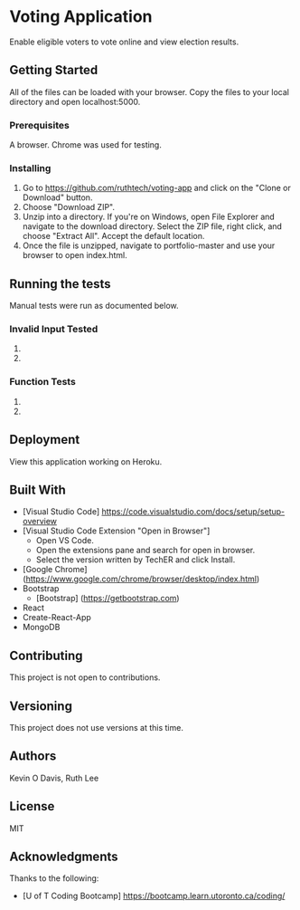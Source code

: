 # Voting Application
Enable eligible voters to vote online and view election results. 

## Getting Started
All of the files can be loaded with your browser. Copy the files to your local directory and open localhost:5000.

### Prerequisites
A browser. Chrome was used for testing. 

### Installing
1. Go to https://github.com/ruthtech/voting-app and click on the "Clone or Download" button. 
2. Choose "Download ZIP". 
3. Unzip into a directory. If you're on Windows, open File Explorer and navigate to the download directory. Select the ZIP file, right click, and choose "Extract All". Accept the default location.
4. Once the file is unzipped, navigate to portfolio-master and use your browser to open index.html.


## Running the tests


Manual tests were run as documented below.

### Invalid Input Tested
1. 
2. 

### Function Tests
1. 
2. 

## Deployment
View this application working on Heroku.  

## Built With
* [Visual Studio Code] https://code.visualstudio.com/docs/setup/setup-overview
* [Visual Studio Code Extension "Open in Browser"] 
  * Open VS Code.
  * Open the extensions pane and search for open in browser.
  * Select the version written by TechER and click Install.
* [Google Chrome] (https://www.google.com/chrome/browser/desktop/index.html)
* Bootstrap
  * [Bootstrap] (https://getbootstrap.com)
* React
* Create-React-App
* MongoDB


## Contributing
This project is not open to contributions.

## Versioning
This project does not use versions at this time. 

## Authors
Kevin O Davis, Ruth Lee

## License
MIT

## Acknowledgments
Thanks to the following:
* [U of T Coding Bootcamp] https://bootcamp.learn.utoronto.ca/coding/
  
